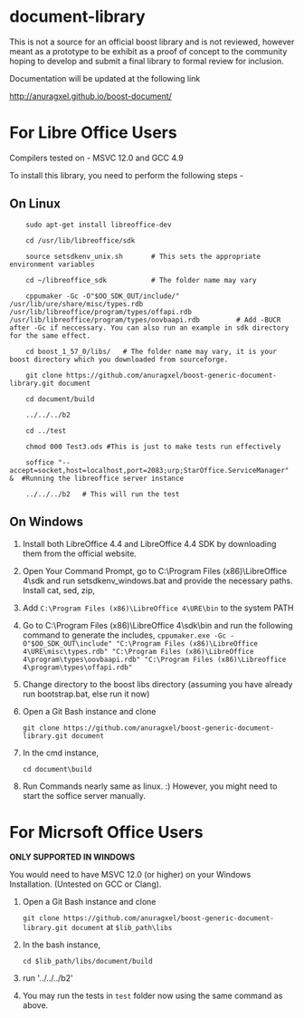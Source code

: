document-library
=================

This is not a source for an official boost library and is
not reviewed, however meant as a prototype to be exhibit 
as a proof of concept to the community hoping to develop and submit
a final library to formal review for inclusion.

Documentation will be updated at the following link

http://anuragxel.github.io/boost-document/

For Libre Office Users
======================

Compilers tested on - MSVC 12.0 and GCC 4.9

To install this library, you need to perform the following steps -

On Linux
--------
```
	sudo apt-get install libreoffice-dev
	
	cd /usr/lib/libreoffice/sdk
	
	source setsdkenv_unix.sh       # This sets the appropriate environment variables
	
	cd ~/libreoffice_sdk           # The folder name may vary
	
	cppumaker -Gc -O"$OO_SDK_OUT/include/" /usr/lib/ure/share/misc/types.rdb /usr/lib/libreoffice/program/types/offapi.rdb /usr/lib/libreoffice/program/types/oovbaapi.rdb         # Add -BUCR after -Gc if neccessary. You can also run an example in sdk directory for the same effect.
	
	cd boost_1_57_0/libs/ 	# The folder name may vary, it is your boost directory which you downloaded from sourceforge.

	git clone https://github.com/anuragxel/boost-generic-document-library.git document

	cd document/build

	../../../b2

	cd ../test

	chmod 000 Test3.ods #This is just to make tests run effectively

	soffice "--accept=socket,host=localhost,port=2083;urp;StarOffice.ServiceManager" &  #Running the libreoffice server instance

	../../../b2   # This will run the test
```

On Windows
----------

1. Install both LibreOffice 4.4 and LibreOffice 4.4 SDK by downloading them from the official website.

2. Open Your Command Prompt, go to C:\Program Files (x86)\LibreOffice 4\sdk and run setsdkenv_windows.bat and provide the necessary paths. Install cat, sed, zip, 

3. Add 
	`C:\Program Files (x86)\LibreOffice 4\URE\bin`
   to the system PATH

4. Go to C:\Program Files (x86)\LibreOffice 4\sdk\bin and run the following command to generate the includes,
   `cppumaker.exe -Gc -O"$OO_SDK_OUT\include" "C:\Program Files (x86)\LibreOffice 4\URE\misc\types.rdb" "C:\Program Files (x86)\LibreOffice 4\program\types\oovbaapi.rdb" "C:\Program Files (x86)\Libreoffice 4\program\types\offapi.rdb"`

5. Change directory to the boost libs directory (assuming you have already run bootstrap.bat, else run it now)

6. Open a Git Bash instance and clone 
	
	`git clone https://github.com/anuragxel/boost-generic-document-library.git document`

7. In the cmd instance, 
	
	`cd document\build`

8. Run Commands nearly same as linux. :) However, you might need to start the soffice server manually. 


For Micrsoft Office Users 
=========================

**ONLY SUPPORTED IN WINDOWS**

You would need to have MSVC 12.0 (or higher) on your Windows Installation. (Untested on GCC or Clang).

1. Open a Git Bash instance and clone
	
	`git clone https://github.com/anuragxel/boost-generic-document-library.git document` at `$lib_path\libs`

2. In the bash instance, 
	
	`cd $lib_path/libs/document/build`

3. run '../../../b2'

4. You may run the tests in `test` folder now using the same command as above.